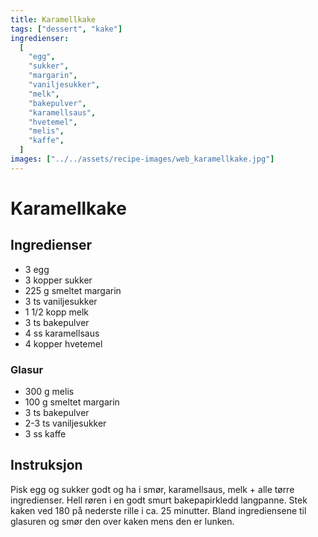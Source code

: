 ```yaml
---
title: Karamellkake
tags: ["dessert", "kake"]
ingredienser:
  [
    "egg",
    "sukker",
    "margarin",
    "vaniljesukker",
    "melk",
    "bakepulver",
    "karamellsaus",
    "hvetemel",
    "melis",
    "kaffe",
  ]
images: ["../../assets/recipe-images/web_karamellkake.jpg"]
---
```


# Karamellkake

## Ingredienser

- 3 egg
- 3 kopper sukker
- 225 g smeltet margarin
- 3 ts vaniljesukker
- 1 1/2 kopp melk
- 3 ts bakepulver
- 4 ss karamellsaus
- 4 kopper hvetemel

### Glasur

- 300 g melis
- 100 g smeltet margarin
- 3 ts bakepulver
- 2-3 ts vaniljesukker
- 3 ss kaffe

## Instruksjon

Pisk egg og sukker godt og ha i smør, karamellsaus, melk + alle tørre ingredienser. Hell røren i en godt smurt bakepapirkledd langpanne. Stek kaken ved 180 på nederste rille i ca. 25 minutter. Bland ingrediensene til glasuren og smør den over kaken mens den er lunken.
